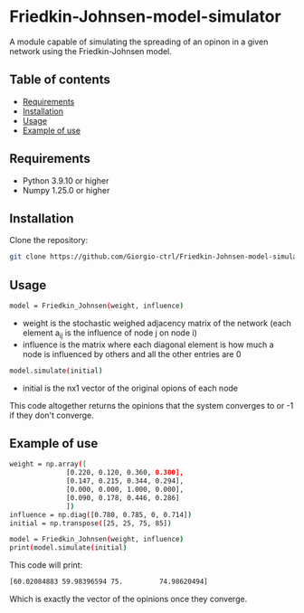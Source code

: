 # Friedkin-Johnsen-model-simulator


A module capable of simulating the spreading of an opinon in a given network using the Friedkin-Johnsen model.

## Table of contents

* [Requirements](#Requirements)
* [Installation](#Installation)
* [Usage](#Usage)
* [Example of use](#Exampleofuse)


## Requirements

* Python 3.9.10 or higher
* Numpy 1.25.0 or higher

## Installation
Clone the repository:

```sh
git clone https://github.com/Giorgio-ctrl/Friedkin-Johnsen-model-simulator.git
```

## Usage

```sh
model = Friedkin_Johnsen(weight, influence)
```

* weight is the stochastic weighed adjacency matrix of the network (each element a<sub>ij</sub> is the influence of node j on node i)
* influence is the matrix where each diagonal element is how much a node is influenced by others and all the other entries are 0

```sh
model.simulate(initial)
```
* initial is the nx1 vector of the original opions of each node

This code altogether returns the opinions that the system converges to or -1 if they don't converge.


## Example of use


```sh
weight = np.array([
              [0.220, 0.120, 0.360, 0.300],
              [0.147, 0.215, 0.344, 0.294],
              [0.000, 0.000, 1.000, 0.000],
              [0.090, 0.178, 0.446, 0.286]
              ])
influence = np.diag([0.780, 0.785, 0, 0.714])
initial = np.transpose([25, 25, 75, 85])

model = Friedkin_Johnsen(weight, influence)
print(model.simulate(initial)
```
This code will print:
```sh
[60.02084883 59.98396594 75.         74.98620494]
```
Which is exactly the vector of the opinions once they converge.
